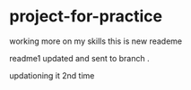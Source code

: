 # project-for-practice
working more on my skills
this is new reademe

readme1 updated and sent to branch
.

updationing it 2nd time
